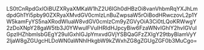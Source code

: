 LS0tCnRpdGxlOiBUZXRyaXMKaW1hZ2U6IGh0dHBzOi8vanVhbmRqYXJhLmdpdGh1Yi5pby90ZXRyaXMvdGV0cmlzLnBuZwpsaW5rOiBodHRwczovL2p1YW5kamFyYS5naXRodWIuaW8vdGV0cmlzCm9yZGVyOiA3Ci0tLQoKRWwgY2zDoXNpY28gaW5tb3J0YWwuIFVuIHRldHJpcyBiw6FzaWNvIGhlY2hvIGVuIGpzIHZhbmlsbGEgY29uIGxhIGJpYmxvdGVjYSBQaGFzZXIgY29tbyBlamVyY2ljaW8gZGUgcHLDoWN0aWNhIHkgbW9kZWxhZG8gZGUgZGF0b3MuCgo=